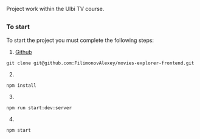 Project work within the Ulbi TV course.

##

### To start

To start the project you must complete the following steps:

1.  [Github](https://github.com/FilimonovAlexey/movies-explorer-frontend/tree/level-3)
```
git clone git@github.com:FilimonovAlexey/movies-explorer-frontend.git
```
2. 
```
npm install
```
3. 
```
npm run start:dev:server
```
4.
```
npm start
```
